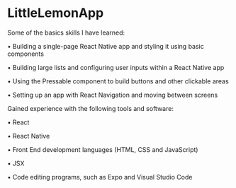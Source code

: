 # LittleLemonApp

Some of the basics skills I have learned:

•	Building a single-page React Native app and styling it using basic components

•	Building large lists and configuring user inputs within a React Native app

•	Using the Pressable component to build buttons and other clickable areas

•	Setting up an app with React Navigation and moving between screens

Gained experience with the following tools and software: 

•	React

•	React Native

•	Front End development languages (HTML, CSS and JavaScript)

•	JSX

•	Code editing programs, such as Expo and Visual Studio Code

